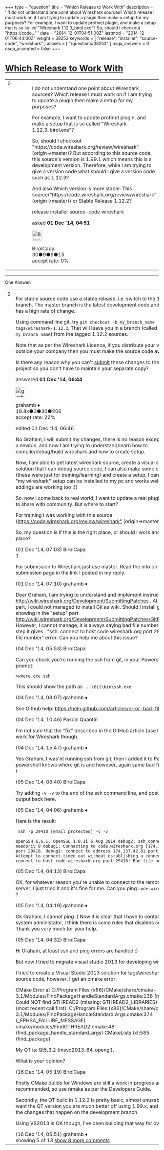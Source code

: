 +++
type = "question"
title = "Which Release to Work With"
description = '''I do not understand one point about Wireshark sources? Which release I must work on if I am trying to update a plugin then make a setup for my purposes? For example, I want to update profinet plugin, and make a setup that is so called &quot;Wireshark 1.12.3_birol.exe&quot;? So, should I checkout &quot;https://code...'''
date = "2014-12-01T04:51:00Z"
lastmod = "2014-12-01T06:44:00Z"
weight = 38253
keywords = [ "release", "installer", "source-code", "wireshark" ]
aliases = [ "/questions/38253" ]
osqa_answers = 0
osqa_accepted = false
+++

<div class="headNormal">

# [Which Release to Work With](/questions/38253/which-release-to-work-with)

</div>

<div id="main-body">

<div id="askform">

<table id="question-table" style="width:100%;"><colgroup><col style="width: 50%" /><col style="width: 50%" /></colgroup><tbody><tr class="odd"><td style="width: 30px; vertical-align: top"><div class="vote-buttons"><div id="post-38253-score" class="post-score" title="current number of votes">0</div><div id="favorite-count" class="favorite-count"></div></div></td><td><div id="item-right"><div class="question-body"><p>I do not understand one point about Wireshark sources? Which release I must work on if I am trying to update a plugin then make a setup for my purposes?</p><p>For example, I want to update profinet plugin, and make a setup that is so called "Wireshark 1.12.3_birol.exe"?</p><p>So, should I checkout "https://code.wireshark.org/review/wireshark" (origin-&gt;master)? But according to this source code, this source's version is 1.99.1 which means this is a development version. Therefore, while I am trying to give a version code what should I give a version code such as 1.12.3?</p><p>And also Which version is more stable: This source("https://code.wireshark.org/review/wireshark" (origin-&gt;master)) or Stable Release 1.12.2?</p></div><div id="question-tags" class="tags-container tags">release installer source-code wireshark</div><div id="question-controls" class="post-controls"></div><div class="post-update-info-container"><div class="post-update-info post-update-info-user"><p>asked <strong>01 Dec '14, 04:51</strong></p><img src="https://secure.gravatar.com/avatar/6257a856e7271c04dd39469c7a5332ee?s=32&amp;d=identicon&amp;r=g" class="gravatar" width="32" height="32" alt="BirolCapa&#39;s gravatar image" /><p>BirolCapa<br />
<span class="score" title="30 reputation points">30</span><span title="9 badges"><span class="badge1">●</span><span class="badgecount">9</span></span><span title="9 badges"><span class="silver">●</span><span class="badgecount">9</span></span><span title="15 badges"><span class="bronze">●</span><span class="badgecount">15</span></span><br />
<span class="accept_rate" title="Rate of the user&#39;s accepted answers">accept rate:</span> <span title="BirolCapa has no accepted answers">0%</span></p></div></div><div id="comments-container-38253" class="comments-container"></div><div id="comment-tools-38253" class="comment-tools"></div><div class="clear"></div><div id="comment-38253-form-container" class="comment-form-container"></div><div class="clear"></div></div></td></tr></tbody></table>

------------------------------------------------------------------------

<div class="tabBar">

<span id="sort-top"></span>

<div class="headQuestions">

One Answer:

</div>

</div>

<span id="38255"></span>

<div id="answer-container-38255" class="answer">

<table style="width:100%;"><colgroup><col style="width: 50%" /><col style="width: 50%" /></colgroup><tbody><tr class="odd"><td style="width: 30px; vertical-align: top"><div class="vote-buttons"><div id="post-38255-score" class="post-score" title="current number of votes">2</div></div></td><td><div class="item-right"><div class="answer-body"><p>For stable source code use a stable release, i.e. switch to the 1.12 branch. The master branch is the latest development code and always has a high rate of change.</p><p>Using command line git, try <code>git checkout -b my_branch_name tags/wireshark-1.12.2</code>. That will leave you in a branch (called <code>my_branch_name</code>) from the tagged 1.12.2 sources.</p><p>Note that as per the Wireshark Licence, if you distribute your version outside your company then you must make the source code available.</p><p>Is there any reason why you can't <a href="http://wiki.wireshark.org/Development/SubmittingPatches">submit</a> these changes to the Wireshark project so you don't have to maintain your separate copy?</p></div><div class="answer-controls post-controls"></div><div class="post-update-info-container"><div class="post-update-info post-update-info-user"><p>answered <strong>01 Dec '14, 06:44</strong></p><img src="https://secure.gravatar.com/avatar/d2a7e24ca66604c749c7c88c1da8ff78?s=32&amp;d=identicon&amp;r=g" class="gravatar" width="32" height="32" alt="grahamb&#39;s gravatar image" /><p>grahamb ♦<br />
<span class="score" title="19834 reputation points"><span>19.8k</span></span><span title="3 badges"><span class="badge1">●</span><span class="badgecount">3</span></span><span title="30 badges"><span class="silver">●</span><span class="badgecount">30</span></span><span title="206 badges"><span class="bronze">●</span><span class="badgecount">206</span></span><br />
<span class="accept_rate" title="Rate of the user&#39;s accepted answers">accept rate:</span> <span title="grahamb has 274 accepted answers">22%</span></p></div><div class="post-update-info post-update-info-edited"><p>edited 01 Dec '14, 06:46</p></div></div><div id="comments-container-38255" class="comments-container"><span id="38256"></span><div id="comment-38256" class="comment"><div id="post-38256-score" class="comment-score"></div><div class="comment-text"><p>No Graham, I will submit my changes, there is no reason except that I am a newbie, and now I am trying to understand/learn how to compile/debug/build wireshark and how to create setup.</p><p>Now, I am able to get latest wireshark source, create a visual stuido solution that I can debug source code, I can also make some changes (these were just for training/learning) and create a setup, I can see that "my wireshark" setup can be installed to my pc and works well (my little addings are working too :))</p><p>So, now I come back to real world, I want to update a real plugin and want to share with community. But where to start?</p><p>For training I was working with this source (<a href="https://code.wireshark.org/review/wireshark">https://code.wireshark.org/review/wireshark"</a> (origin-&gt;master))</p><p>So, my question is if this is the right place, or should I work another place?</p></div><div id="comment-38256-info" class="comment-info"><span class="comment-age">(01 Dec '14, 07:03)</span> BirolCapa</div></div><span id="38257"></span><div id="comment-38257" class="comment"><div id="post-38257-score" class="comment-score">1</div><div class="comment-text"><p>For submission to Wireshark just use master. Read the info on the Wiki submission page in the link I posted in my reply.</p></div><div id="comment-38257-info" class="comment-info"><span class="comment-age">(01 Dec '14, 07:10)</span> grahamb ♦</div></div><span id="38325"></span><div id="comment-38325" class="comment"><div id="post-38325-score" class="comment-score"></div><div class="comment-text"><p>Dear Graham, I am trying to understand and implement instructions at <a href="http://wiki.wireshark.org/Development/SubmittingPatches">http://wiki.wireshark.org/Development/SubmittingPatches</a> . At the "Setup" part, I could not managed to install Git as wiki. Should I install git as showing in the "setup" part <a href="http://wiki.wireshark.org/Development/SubmittingPatches/GitForWindows">http://wiki.wireshark.org/Development/SubmittingPatches/GitForWindows</a> However, I cannot manage, it is always saying bad file number. At the last step it gives : "ssh: connect to host code.wireshark.org port 29418: Bad file number" error. Can you help me about this issue?</p></div><div id="comment-38325-info" class="comment-info"><span class="comment-age">(04 Dec '14, 05:53)</span> BirolCapa</div></div><span id="38333"></span><div id="comment-38333" class="comment"><div id="post-38333-score" class="comment-score"></div><div class="comment-text"><p>Can you check you're running the ssh from git, in your Powershell prompt:</p><pre><code>&gt;where.exe ssh</code></pre><p>This should show the path as <code>...\Git\bin\ssh.exe</code></p></div><div id="comment-38333-info" class="comment-info"><span class="comment-age">(04 Dec '14, 08:07)</span> grahamb ♦</div></div><span id="38336"></span><div id="comment-38336" class="comment"><div id="post-38336-score" class="comment-score"></div><div class="comment-text"><p>See Github help: <a href="https://help.github.com/articles/error-bad-file-number/">https://help.github.com/articles/error-bad-file-number/</a></p></div><div id="comment-38336-info" class="comment-info"><span class="comment-age">(04 Dec '14, 10:46)</span> Pascal Quantin</div></div><span id="38339"></span><div id="comment-38339" class="comment not_top_scorer"><div id="post-38339-score" class="comment-score"></div><div class="comment-text"><p>I'm not sure that the "fix" described in the GitHub article (use https) will work for Wireshark though.</p></div><div id="comment-38339-info" class="comment-info"><span class="comment-age">(04 Dec '14, 15:47)</span> grahamb ♦</div></div><span id="38356"></span><div id="comment-38356" class="comment not_top_scorer"><div id="post-38356-score" class="comment-score"></div><div class="comment-text"><p>Yes Graham, I was'nt running ssh from git, then I added it to Path, now powershell knows where git is and however, again same bad file number :(</p></div><div id="comment-38356-info" class="comment-info"><span class="comment-age">(05 Dec '14, 03:40)</span> BirolCapa</div></div><span id="38358"></span><div id="comment-38358" class="comment not_top_scorer"><div id="post-38358-score" class="comment-score"></div><div class="comment-text"><p>Try adding <code>-v -v</code> to the end of the ssh command line, and post the debug output back here.</p></div><div id="comment-38358-info" class="comment-info"><span class="comment-age">(05 Dec '14, 04:06)</span> grahamb ♦</div></div><span id="38361"></span><div id="comment-38361" class="comment not_top_scorer"><div id="post-38361-score" class="comment-score"></div><div class="comment-text"><p>Here is the result:</p><p><code> ssh -p 29418 [email protected] -v -v</code></p><p><code></code></p><p><code>OpenSSH_6.6.1, OpenSSL 1.0.1i 6 Aug 2014 debug2: ssh_connect: needpriv 0 debug1: Connecting to code.wireshark.org [174.137.42.81] port 29418. debug1: connect to address 174.137.42.81 port 29418: Attempt to connect timed out without establishing a connection ssh: connect to host code.wireshark.org port 29418: Bad file number</code></p></div><div id="comment-38361-info" class="comment-info"><span class="comment-age">(05 Dec '14, 04:13)</span> BirolCapa</div></div><span id="38362"></span><div id="comment-38362" class="comment not_top_scorer"><div id="post-38362-score" class="comment-score"></div><div class="comment-text"><p>OK, for whatever reason you're unable to connect to the remote ssh server. I just tried it and it's fine for me. Can you ping <code>code.wireshark.org</code> ?</p></div><div id="comment-38362-info" class="comment-info"><span class="comment-age">(05 Dec '14, 04:19)</span> grahamb ♦</div></div><span id="38363"></span><div id="comment-38363" class="comment not_top_scorer"><div id="post-38363-score" class="comment-score"></div><div class="comment-text"><p>Ok Graham, I cannot ping :) Now it is clear that I have to contact with my system administator, I think there is some rules that disables connections. Thank you very much for your help.</p></div><div id="comment-38363-info" class="comment-info"><span class="comment-age">(05 Dec '14, 04:32)</span> BirolCapa</div></div><span id="38595"></span><div id="comment-38595" class="comment not_top_scorer"><div id="post-38595-score" class="comment-score"></div><div class="comment-text"><p>Hi Graham, at least ssh and ping errors are handled :)</p><p>But now I tried to migrate visual studio 2013 for developing wireshark.</p><p>I tried to create a Visual Studio 2013 solution for tags\wireshark-1.12.2 source code, however, I get an cmake error.</p><p>CMake Error at C:/Program Files (x86)/CMake/share/cmake-3.1/Modules/FindPackageH andleStandardArgs.cmake:138 (message): Could NOT find GTHREAD2 (missing: GTHREAD2_LIBRARIES) Call Stack (most recent call first): C:/Program Files (x86)/CMake/share/cmake-3.1/Modules/FindPackageHandleStandard Args.cmake:374 (_FPHSA_FAILURE_MESSAGE) cmake/modules/FindGTHREAD2.cmake:48 (find_package_handle_standard_args) CMakeLists.txt:585 (find_package)</p><p>My QT is: Qt5.3.2 (msvc2013_64_opengl).</p><p>What is your opinion?</p></div><div id="comment-38595-info" class="comment-info"><span class="comment-age">(16 Dec '14, 05:19)</span> BirolCapa</div></div><span id="38597"></span><div id="comment-38597" class="comment not_top_scorer"><div id="post-38597-score" class="comment-score"></div><div class="comment-text"><p>Firstly CMake builds for Windows are still a work in progress and are not recommended, so use nmake as per the Developers Guide.</p><p>Secondly, the QT build in 1.12.2 is pretty basic, almost unusable, if you want the QT version you are much better off using 1.99.x, and living with the changes that happen on the development branch.</p><p>Using VS2013 is OK though, I've been building that way for over a year.</p></div><div id="comment-38597-info" class="comment-info"><span class="comment-age">(16 Dec '14, 05:51)</span> grahamb ♦</div></div></div><div id="comment-tools-38255" class="comment-tools"><span class="comments-showing"> showing 5 of 13 </span> <a href="#" class="show-all-comments-link">show 8 more comments</a></div><div class="clear"></div><div id="comment-38255-form-container" class="comment-form-container"></div><div class="clear"></div></div></td></tr></tbody></table>

</div>

<div class="paginator-container-left">

</div>

</div>

</div>


